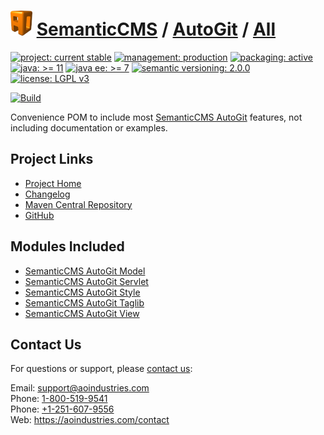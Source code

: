 # [<img src="ao-logo.png" alt="AO Logo" width="35" height="40">](https://github.com/aoindustries) [SemanticCMS](https://github.com/aoindustries/semanticcms) / [AutoGit](https://github.com/aoindustries/semanticcms-autogit) / [All](https://github.com/aoindustries/semanticcms-autogit-all)

[![project: current stable](https://semanticcms.com/ao-badges/project-current-stable.svg)](https://aoindustries.com/life-cycle#project-current-stable)
[![management: production](https://semanticcms.com/ao-badges/management-production.svg)](https://aoindustries.com/life-cycle#management-production)
[![packaging: active](https://semanticcms.com/ao-badges/packaging-active.svg)](https://aoindustries.com/life-cycle#packaging-active)  
[![java: &gt;= 11](https://semanticcms.com/ao-badges/java-11.svg)](https://docs.oracle.com/en/java/javase/11/docs/api/)
[![java ee: &gt;= 7](https://semanticcms.com/ao-badges/javaee-7.svg)](https://docs.oracle.com/javaee/7/api/)
[![semantic versioning: 2.0.0](https://semanticcms.com/ao-badges/semver-2.0.0.svg)](http://semver.org/spec/v2.0.0.html)
[![license: LGPL v3](https://semanticcms.com/ao-badges/license-lgpl-3.0.svg)](https://www.gnu.org/licenses/lgpl-3.0)

[![Build](https://github.com/aoindustries/semanticcms-autogit-all/workflows/Build/badge.svg?branch=master)](https://github.com/aoindustries/semanticcms-autogit-all/actions?query=workflow%3ABuild)

Convenience POM to include most [SemanticCMS AutoGit](https://github.com/aoindustries/semanticcms-autogit) features, not including documentation or examples.

## Project Links
* [Project Home](https://semanticcms.com/autogit/all/)
* [Changelog](https://semanticcms.com/autogit/all/changelog)
* [Maven Central Repository](https://search.maven.org/artifact/com.semanticcms/semanticcms-autogit-all)
* [GitHub](https://github.com/aoindustries/semanticcms-autogit-all)

## Modules Included
* [SemanticCMS AutoGit Model](https://github.com/aoindustries/semanticcms-autogit-model)
* [SemanticCMS AutoGit Servlet](https://github.com/aoindustries/semanticcms-autogit-servlet)
* [SemanticCMS AutoGit Style](https://github.com/aoindustries/semanticcms-autogit-style)
* [SemanticCMS AutoGit Taglib](https://github.com/aoindustries/semanticcms-autogit-taglib)
* [SemanticCMS AutoGit View](https://github.com/aoindustries/semanticcms-autogit-view)

## Contact Us
For questions or support, please [contact us](https://aoindustries.com/contact):

Email: [support@aoindustries.com](mailto:support@aoindustries.com)  
Phone: [1-800-519-9541](tel:1-800-519-9541)  
Phone: [+1-251-607-9556](tel:+1-251-607-9556)  
Web: https://aoindustries.com/contact
